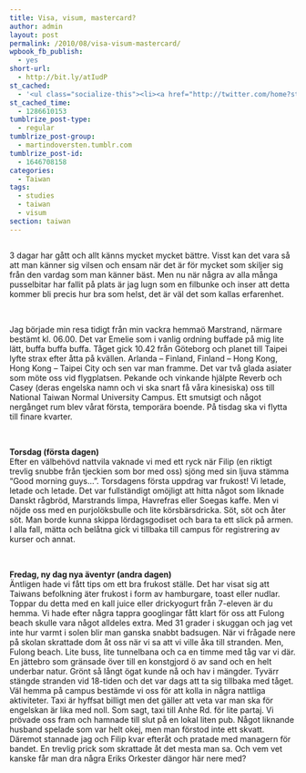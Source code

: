 ```yaml
---
title: Visa, visum, mastercard?
author: admin
layout: post
permalink: /2010/08/visa-visum-mastercard/
wpbook_fb_publish:
  - yes
short-url:
  - http://bit.ly/atIudP
st_cached:
  - '<ul class="socialize-this"><li><a href="http://twitter.com/home?status=Currently Reading http%3A%2F%2Fwww.doversten.nu%2Fblog%2F%3Fp%3D11"  target="_blank"><img src="http://www.doversten.nu/blog/wp-content/plugins/socialize-this/widgets/social-sketches/twitter.png" width="48px" height="48px" alt="Twitter" title="Twitter" /></a></li><li><a href="http://www.facebook.com/sharer.php?u=http%3A%2F%2Fwww.doversten.nu%2Fblog%2F%3Fp%3D11&t=Visa%2C+visum%2C+mastercard%3F" target="_blank"><img src="http://www.doversten.nu/blog/wp-content/plugins/socialize-this/widgets/social-sketches/facebook.png" width="48px" height="48px" alt="Facebook" title="Facebook" /></a></li><li><a href="http://del.icio.us/submit?url=http%3A%2F%2Fwww.doversten.nu%2Fblog%2F%3Fp%3D11&title=Visa%2C+visum%2C+mastercard%3F" target="_blank"><img src="http://www.doversten.nu/blog/wp-content/plugins/socialize-this/widgets/social-sketches/delicious.png" width="48px" height="48px" alt="Delicious" title="Delicious" /></a></li><li><a href="http://digg.com/submit?phase=2&url=http%3A%2F%2Fwww.doversten.nu%2Fblog%2F%3Fp%3D11" target="_blank"><img src="http://www.doversten.nu/blog/wp-content/plugins/socialize-this/widgets/social-sketches/digg.png" width="48px" height="48px" alt="Digg" title="Digg" /></a></li><li><a href="http://www.stumbleupon.com/submit?url=http%3A%2F%2Fwww.doversten.nu%2Fblog%2F%3Fp%3D11&title=Visa%2C+visum%2C+mastercard%3F" target="_blank"><img src="http://www.doversten.nu/blog/wp-content/plugins/socialize-this/widgets/social-sketches/stumbleupon.png" width="48px" height="48px" alt="StumbleUpon" title="StumbleUpon" /></a></li><li><a href="http://www.google.com/bookmarks/mark?op=add&bkmk=http%3A%2F%2Fwww.doversten.nu%2Fblog%2F%3Fp%3D11&title=Visa%2C+visum%2C+mastercard%3F&annotation=" target="_blank"><img src="http://www.doversten.nu/blog/wp-content/plugins/socialize-this/widgets/social-sketches/google.png" width="48px" height="48px" alt="Google" title="Google" /></a></li><li><a href="http://www.doversten.nu/blog/?feed=rss2" target="_blank"><img src="http://www.doversten.nu/blog/wp-content/plugins/socialize-this/widgets/social-sketches/rss.png" width="48px" height="48px" alt="RSS Feed" title="RSS Feed" /></a></li></ul>'
st_cached_time:
  - 1286610153
tumblrize_post-type:
  - regular
tumblrize_post-group:
  - martindoversten.tumblr.com
tumblrize_post-id:
  - 1646708158
categories:
  - Taiwan
tags:
  - studies
  - taiwan
  - visum
section: taiwan
---
```

<img class="alignnone size-large wp-image-77" title="Fulong beach" src="https://s3-eu-west-1.amazonaws.com/doversten.se/assets/fulong_beach.jpg" alt="" />

<br class="spacer_" />

3 dagar har gått och allt känns mycket mycket bättre. Visst kan det vara så att man känner sig vilsen och ensam när det är för mycket som skiljer sig från den vardag som man känner bäst. Men nu när några av alla många pusselbitar har fallit på plats är jag lugn som en filbunke och inser att detta kommer bli precis hur bra som helst, det är väl det som kallas erfarenhet.

<br class="spacer_" />

Jag började min resa tidigt från min vackra hemmaö Marstrand, närmare bestämt kl. 06.00. Det var Emelie som i vanlig ordning buffade på mig lite lätt, buffa buffa buffa. Tåget gick 10.42 från Göteborg och planet till Taipei lyfte strax efter åtta på kvällen. Arlanda &#8211; Finland, Finland &#8211; Hong Kong, Hong Kong &#8211; Taipei City och sen var man framme. Det var två glada asiater som möte oss vid flygplatsen. Pekande och vinkande hjälpte Reverb och Casey (deras engelska namn och vi ska snart få våra kinesiska) oss till National Taiwan Normal University Campus. Ett smutsigt och något nergånget rum blev vårat första, temporära boende. På tisdag ska vi flytta till finare kvarter.

<br class="spacer_" />

**Torsdag (första dagen)**  
Efter en välbehövd nattvila vaknade vi med ett ryck när Filip (en riktigt trevlig snubbe från tjeckien som bor med oss) sjöng med sin ljuva stämma &#8220;Good morning guys&#8230;&#8221;. Torsdagens första uppdrag var frukost! Vi letade, letade och letade. Det var fullständigt omöjligt att hitta något som liknade Danskt rågbröd, Marstrands limpa, Havrefras eller Soegas kaffe. Men vi nöjde oss med en purjolöksbulle och lite körsbärsdricka. Söt, söt och åter söt. Man borde kunna skippa lördagsgodiset och bara ta ett slick på armen. I alla fall, mätta och belåtna gick vi tillbaka till campus för registrering av kurser och annat.

<br class="spacer_" />

<img class="alignnone size-large wp-image-78" title="On the bridge at Fulong beach" src="https://s3-eu-west-1.amazonaws.com/doversten.se/assets/fulong.jpg" alt="" />

<br class="spacer_" />

**Fredag, ny dag nya äventyr (andra dagen)**  
Äntligen hade vi fått tips om ett bra frukost ställe. Det har visat sig att Taiwans befolkning äter frukost i form av hamburgare, toast eller nudlar. Toppar du detta med en kall juice eller drickyogurt från 7-eleven är du hemma. Vi hade efter några tappra googlingar fått klart för oss att Fulong beach skulle vara något alldeles extra. Med 31 grader i skuggan och jag vet inte hur varmt i solen blir man ganska snabbt badsugen. När vi frågade nere på skolan skrattade dom åt oss när vi sa att vi ville åka till stranden. Men, Fulong beach. Lite buss, lite tunnelbana och ca en timme med tåg var vi där. En jättebro som gränsade över till en konstgjord ö av sand och en helt underbar natur. Grönt så långt ögat kunde nå och hav i mängder. Tyvärr stängde stranden vid 18-tiden och det var dags att ta sig tillbaka med tåget. Väl hemma på campus bestämde vi oss för att kolla in några nattliga aktiviteter. Taxi är hyffsat billigt men det gäller att veta var man ska för engelskan är lika med noll. Som sagt, taxi till Anhe Rd. för lite partaj. Vi prövade oss fram och hamnade till slut på en lokal liten pub. Något liknande husband spelade som var helt okej, men man förstod inte ett skvatt. Däremot stannade jag och Filip kvar efteråt och pratade med managern för bandet. En trevlig prick som skrattade åt det mesta man sa. Och vem vet kanske får man dra några Eriks Orkester dängor här nere med?
